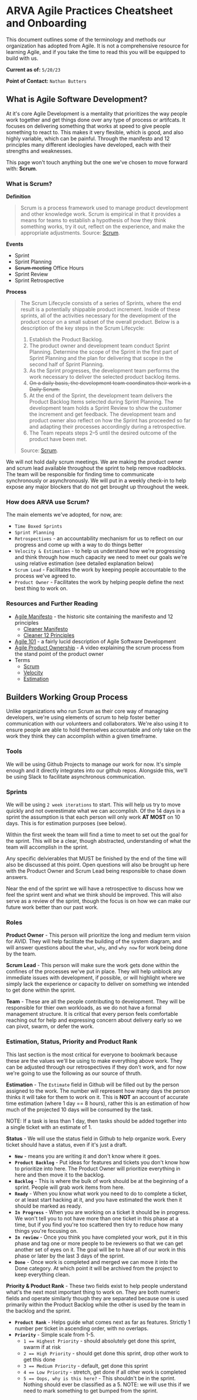# ARVA Agile Practices Cheatsheet and Onboarding
This document outlines some of the terminology and methods our organization has adopted from Agile. It is not a comprehensive resource for learning Agile, and if you take the time to read this you will be equipped to build with us.

**Current as of:** `5/20/23`

**Point of Contact:** `Nathan Butters`

## What is Agile Software Development?
At it's core Agile Development is a mentality that prioritizes the way people work together and get things done over any type of process or artifcats. It focuses on delivering something that works at speed to give people something to react to. This makes it very flexible, which is good, and also highly variable, which can be painful. Through the manifesto and 12 principles many different ideologies have developed, each with their strengths and weaknesses. 

This page won't touch anything but the one we've chosen to move forward with: **Scrum**. 

### What is Scrum?
**Definition**
> Scrum is a process framework used to manage product development and other knowledge work. Scrum is empirical in that it provides a means for teams to establish a hypothesis of how they think something works, try it out, reflect on the experience, and make the appropriate adjustments. Source: [Scrum](https://www.agilealliance.org/glossary/scrum/).

**Events**
* Sprint
* Sprint Planning
* ~~Scrum meeting~~ Office Hours
* Sprint Review
* Sprint Retrospective

**Process**
> The Scrum Lifecycle consists of a series of Sprints, where the end result is a potentially shippable product increment. Inside of these sprints, all of the activities necessary for the development of the product occur on a small subset of the overall product.  Below is a description of the key steps in the Scrum Lifecycle:
> 1. Establish the Product Backlog.
> 2. The product owner and development team conduct Sprint Planning. Determine the scope of the Sprint in the first part of Sprint Planning and the plan for delivering that scope in the second half of Sprint Planning.
> 3. As the Sprint progresses, the development team performs the work necessary to deliver the selected product backlog items.
> 4. ~~On a daily basis, the development team coordinates their work in a Daily Scrum.~~
> 5. At the end of the Sprint, the development team delivers the Product Backlog Items selected during Sprint Planning. The development team holds a Sprint Review to show the customer the increment and get feedback. The development team and product owner also reflect on how the Sprint has proceeded so far and adapting their processes accordingly during a retrospective.
> 6. The Team repeats steps 2–5 until the desired outcome of the product have been met.
> 
> Source: [Scrum](https://www.agilealliance.org/glossary/scrum/).

We will not hold daily scrum meetings. We are making the product owner and scrum lead available throughout the sprint to help remove roadblocks. The team will be responsible for finding time to communicate synchronously or asynchronously. We will put in a weekly check-in to help expose any major blockers that do not get brought up throughout the week.

### How does ARVA use Scrum?
The main elements we've adopted, for now, are:
* `Time Boxed Sprints`
* `Sprint Planning`
* `Retrospectives` - an accountability mechanism for us to reflect on our progress and come up with a way to do things better
* `Velocity & Estimation` - to help us understand how we're progressing and think through how much capacity we need to meet our goals we're using relative estimation (see detailed explanation below)
* `Scrum Lead` - Facilitates the work by keeping people accountable to the process we've agreed to.
* `Product Owner` - Facilitates the work by helping people define the next best thing to work on.

### Resources and Further Reading
* [Agile Manifesto](https://agilemanifesto.org/) - the historic site containing the manifesto and 12 principles
  * [Cleaner Manifesto](https://www.agilealliance.org/agile101/the-agile-manifesto/)
  * [Cleaner 12 Principles](https://www.agilealliance.org/agile101/12-principles-behind-the-agile-manifesto/)
* [Agile 101](https://www.agilealliance.org/agile101/) - a fairly lucid description of Agile Software Development
* [Agile Product Ownership](https://www.youtube.com/watch?v=502ILHjX9EE) - A video explaining the scrum process from the stand point of the product owner
* Terms
  * [Scrum](https://www.agilealliance.org/glossary/scrum/)
  * [Velocity](https://www.agilealliance.org/glossary/velocity/)
  * [Estimation](https://www.agilealliance.org/glossary/estimation)

## Builders Working Group Process
Unlike organizations who run Scrum as their core way of managing developers, we're using elements of scrum to help foster better communication with our volunteers and collaborators. We're also using it to ensure people are able to hold themselves accountable and only take on the work they think they can accomplish within a given timeframe. 

### Tools
We will be using Github Projects to manage our work for now. It's simple enough and it directly integrates into our github repos. Alongside this, we'll be using Slack to facilitate asynchronous communication.

### Sprints
We will be using `2 week iterations` to start. This will help us try to move quickly and not overestimate what we can accomplish. Of the 14 days in a sprint the assumption is that each person will only work **AT MOST** on 10 days. This is for estimation purposes (see below).

Within the first week the team will find a time to meet to set out the goal for the sprint. This will be a clear, though abstracted, understanding of what the team will accomplish in the sprint. 

Any specific delvierables that MUST be finished by the end of the time will also be discussed at this point. Open questions will also be brought up here with the Product Owner and Scrum Lead being responsible to chase down answers.

Near the end of the sprint we will have a retrospective to discuss how we feel the sprint went and what we think should be improved. This will also serve as a review of the sprint, though the focus is on how we can make our future work better than our past work.

### Roles

**Product Owner** - This person will prioritize the long and medium term vision for AVID. They will help facilitate the building of the system diagram, and will answer questions about the `what`, `why`, and `why now` for work being done by the team.

**Scrum Lead** - This person will make sure the work gets done within the confines of the processes we've put in place. They will help unblock any immediate issues with development, if possible, or will highlight where we simply lack the experience or capacity to deliver on something we intended to get done within the sprint.

**Team** - These are all the people contributing to development. They will be responsible for thier own workloads, as we do not have a formal management structure. It is critical that every person feels comfortable reaching out for help and expressing concern about delivery early so we can pivot, swarm, or defer the work.

### Estimation, Status, Priority and Product Rank
This last section is the most critical for everyone to bookmark because these are the values we'll be using to make everything above work. They can be adjusted through our retrospectives if they don't work, and for now we're going to use the following as our source of thruth. 

**Estimation** - The `Estimate` field in Github will be filled out by the person assigned to the work. The number will represent how many days the person thinks it will take for them to work on it. This is **NOT** an account of accurate time estimation (where 1 day == 8 hours), rather this is an estimation of how much of the projected 10 days will be consumed by the task. 

NOTE: If a task is less than 1 day, then tasks should be added together into a single ticket with an estimate of 1.

**Status** - We will use the status field in Github to help organize work. Every ticket should have a status, even if it's just a draft.

* **`New`** - means you are writing it and don't know where it goes. 
* **`Product Backlog`** - Put ideas for features and tickets you don't know how to prioritize into here. The Product Owner will prioritize everything in here and then move it to the backlog.
* **`Backlog`** - This is where the bulk of work should be at the beginning of a sprint. People will grab work items from here.
* **`Ready`** - When you know what work you need to do to complete a ticket, or at least start hacking at it, and you have estimated the work then it should be marked as ready.
* **`In Progress`** - When you are working on a ticket it should be in progress. We won't tell you to not have more than one ticket in this phase at a time, but if you find you're too scattered then try to reduce how many things you're focusing on.
* **`In review`** - Once you think you have completed your work, put it in this phase and tag one or more people to be reviewers so that we can get another set of eyes on it. The goal will be to have all of our work in this phase or later by the last 3 days of the sprint.
* **`Done`** - Once work is completed and merged we can move it into the Done category. At which point it will be archived from the project to keep everything clean.

**Priority & Product Rank** - These two fields exist to help people understand what's the next most important thing to work on. They are both numeric fields and operate similarly though they are separated because one is used primarily within the Product Backlog while the other is used by the team in the backlog and the sprint.

* **`Product Rank`** - Helps guide what comes next as far as features. Strictly 1 number per ticket in ascending order, with no overlaps.
* **`Priority`** - Simple scale from 1-5. 
  * `1 == Highest Priority` - should absolutely get done this sprint, swarm if at risk
  * `2 == High Priority` - should get done this sprint, drop other work to get this done
  * `3 == Medium Priority` - default, get done this sprint
  * `4 == Low Priority` - stretch, get done if all other work is completed
  * `5 == Oops, why is this here?` - This shouldn't be in the sprint. Nothing should ever be classified as a 5. NOTE: we will use this if we need to mark something to get bumped from the sprint.
